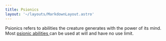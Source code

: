 ```yaml
---
title: Psionics
layout: '~/layouts/MarkdownLayout.astro'
---
```

Psionics refers to abilities the creature generates with the power of its
mind. Most [ psionic abilities ](/modern.d20.srd/psionics) can be used
at will and have no use limit.

